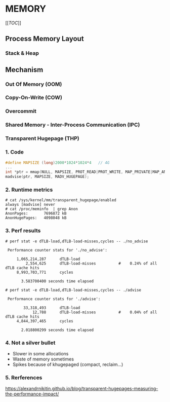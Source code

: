 # MEMORY
[[_TOC_]]
## Process Memory Layout
### Stack & Heap
## Mechanism
### Out Of Memory (OOM)
### Copy-On-Write (COW)
### Overcommit
### Shared Memory - Inter-Process Communication (IPC)
### Transparent Hugepage (THP)
### 1. Code
```C
#define MAPSIZE (long)2000*1024*1024*4   // 4G
...
int *ptr = mmap(NULL, MAPSIZE, PROT_READ|PROT_WRITE, MAP_PRIVATE|MAP_ANONYMOUS, -1, 0);
madvise(ptr, MAPSIZE, MADV_HUGEPAGE);
```
### 2. Runtime metrics
```console
# cat /sys/kernel/mm/transparent_hugepage/enabled
always [madvise] never
# cat /proc/meminfo  | grep Anon
AnonPages:       7696872 kB
AnonHugePages:   4098048 kB
```
### 3. Perf results
```console
# perf stat -e dTLB-load,dTLB-load-misses,cycles -- ./no_advise 

 Performance counter stats for './no_advise':

     1,065,214,287      dTLB-load                                                   
         2,554,625      dTLB-load-misses          #    0.24% of all dTLB cache hits 
     8,993,703,771      cycles                   

       3.583700400 seconds time elapsed

# perf stat -e dTLB-load,dTLB-load-misses,cycles -- ./advise 

 Performance counter stats for './advise':

        33,318,493      dTLB-load                                                   
            12,788      dTLB-load-misses          #    0.04% of all dTLB cache hits 
     4,844,397,465      cycles                   

       2.018800299 seconds time elapsed
```
### 4. Not a silver bullet
  * Slower in some allocations
  * Waste of memory sometimes
  * Spikes because of khugepaged (compact, reclaim...)

### 5. Rerferences
https://alexandrnikitin.github.io/blog/transparent-hugepages-measuring-the-performance-impact/
